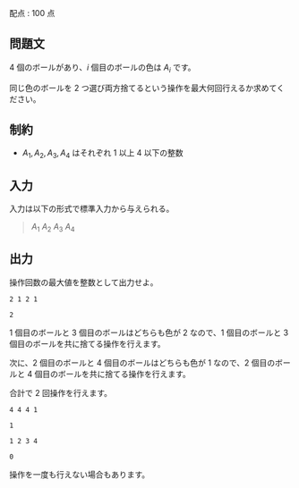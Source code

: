 配点 : $100$ 点

## 問題文

$4$ 個のボールがあり、$i$ 個目のボールの色は $A_i$ です。

同じ色のボールを $2$ つ選び両方捨てるという操作を最大何回行えるか求めてください。

## 制約

- $A_1,A_2,A_3,A_4$ はそれぞれ $1$ 以上 $4$ 以下の整数

## 入力

入力は以下の形式で標準入力から与えられる。

> $A_1$ $A_2$ $A_3$ $A_4$

## 出力

操作回数の最大値を整数として出力せよ。

```input1
2 1 2 1
```

```output1
2
```

$1$ 個目のボールと $3$ 個目のボールはどちらも色が $2$ なので、$1$ 個目のボールと $3$ 個目のボールを共に捨てる操作を行えます。

次に、$2$ 個目のボールと $4$ 個目のボールはどちらも色が $1$ なので、$2$ 個目のボールと $4$ 個目のボールを共に捨てる操作を行えます。

合計で $2$ 回操作を行えます。

```input2
4 4 4 1
```

```output2
1
```

```input3
1 2 3 4
```

```output3
0
```

操作を一度も行えない場合もあります。